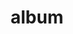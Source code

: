 ---
layout: album
resource: facebook
title: "album"
description: "masonry"
active: gallery
header-img: "img/gallery-bg.jpg"
album-title: "my 9th album"
images:
  - image_path: lemylan/Quần dài (4)/123 (1).jpg
  - image_path: lemylan/Quần dài (4)/123 (2).jpg
  - image_path: lemylan/Quần dài (4)/123 (3).jpg
  - image_path: lemylan/Quần dài (4)/123 (4).jpg
  - image_path: lemylan/Quần dài (4)/123 (5).jpg
  - image_path: lemylan/Quần dài (4)/2392821997544025_367695841_2392823357543889_7803852887666816618_n.jpg
  - image_path: lemylan/Quần dài (4)/2392821997544025_428687380_2518411844985039_4069969501917954736_n.jpg
  - image_path: lemylan/Quần dài (4)/2392821997544025_4428679715_2518411798318377_4060796178440266297_n.jpg
  - image_path: lemylan/Quần dài (4)/2392822024210689_367707754_2392823364210555_3034787573069232436_n.jpg
  - image_path: lemylan/Quần dài (4)/2395323890627169_368189670_2395324063960485_5362789726414242883_n.jpg
  - image_path: lemylan/Quần dài (4)/2467682106724680_409817528_2467682240058000_1193062510713470402_n.jpg
  - image_path: lemylan/Quần dài (4)/2474483346044556_412953751_2474483666044524_3968037874493165307_n.jpg
  - image_path: lemylan/Quần dài (4)/2474483369377887_412916576_2474483676044523_7566914780246229500_n.jpg
  - image_path: lemylan/Quần dài (4)/2474483416044549_412955788_2474483696044521_6801148904321215000_n.jpg
  - image_path: lemylan/Quần dài (4)/2474483442711213_412733998_2474483706044520_8354864608325228941_n.jpg
  - image_path: lemylan/Quần dài (4)/2492523390907218_420588945_2492524250907132_3243332152911963643_n.jpg
  - image_path: lemylan/Quần dài (4)/2492523390907218_461188291_2681344468691775_3886583521251739635_n.jpg
  - image_path: lemylan/Quần dài (4)/2515328305293393_428674194_2515328581960032_400648738005815505_n.jpg
  - image_path: lemylan/Quần dài (4)/2515328305293393_431755544_2529036223922601_4306072922411401278_n.jpg
---